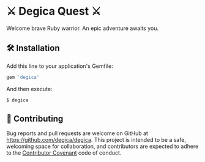 # ⚔️ Degica Quest ⚔️ 

Welcome brave Ruby warrior. An epic adventure awaits you.

## 🛠  Installation

Add this line to your application's Gemfile:

```ruby
gem 'degica'
```

And then execute:

    $ degica
    
## 💪  Contributing

Bug reports and pull requests are welcome on GitHub at https://github.com/degica/degica.
This project is intended to be a safe, welcoming space for collaboration, and contributors
are expected to adhere to the [Contributor Covenant](http://contributor-covenant.org/) code of conduct.
